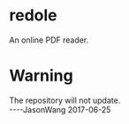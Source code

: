 # redole
An online PDF reader.

# Warning
The repository will not update.<br/>
----JasonWang 2017-06-25
